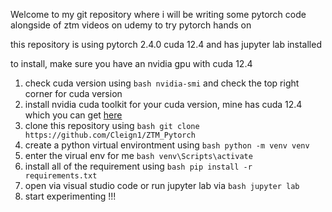 Welcome to my git repository where i will be writing some pytorch code alongside of ztm videos on udemy to try pytorch hands on

this repository is using pytorch 2.4.0 cuda 12.4 and has jupyter lab installed

to install, make sure you have an nvidia gpu with cuda 12.4
1. check cuda version using ```bash nvidia-smi``` and check the top right corner for cuda version
2. install nvidia cuda toolkit for your cuda version, mine has cuda 12.4 which you can get [here](https://developer.nvidia.com/cuda-12-4-0-download-archive)
3. clone this repository using ```bash git clone https://github.com/Cleign1/ZTM_Pytorch```
4. create a python virtual environtment using ```bash python -m venv venv```
5. enter the virual env for me ```bash venv\Scripts\activate```
7. install all of the requirement using ```bash pip install -r requirements.txt```
8. open via visual studio code or run jupyter lab via ```bash jupyter lab```
9. start experimenting !!!
